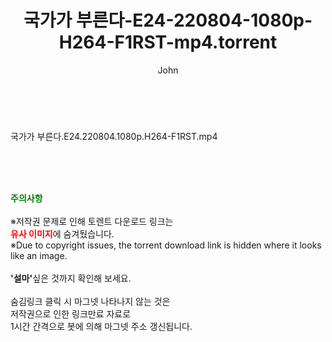 ﻿---
layout: post
title:  "국가가 부른다-E24-220804-1080p-H264-F1RST-mp4.torrent"
author: John
categories: [ 방송/음악 ]
tags: [  ]
image:  
description: "국가가 부른다-E24-220804-1080p-H264-F1RST-mp4 torrent 정보 공유"
toc: true
toc_sticky: true
---

<br>
<div class="view-img">
<a class="view_image" href="http://torrentmobile60.com/bbs/view_image.php?fn=%2Fdata%2Ffile%2Fmusic%2F3735182707_b0IH78iP_f0535003903c91f4a30aa8c4a983a87904bb67de.jpg" target="_blank"><img alt="" class="img-tag" content="http://torrentmobile60.com/data/file/music/3735182707_b0IH78iP_f0535003903c91f4a30aa8c4a983a87904bb67de.jpg" itemprop="image" src="http://torrentmobile60.com/data/file/music/thumb-3735182707_b0IH78iP_f0535003903c91f4a30aa8c4a983a87904bb67de_835x2229.jpg"/></a></div><div class="view-content" itemprop="description">
<p>국가가 부른다.E24.220804.1080p.H264-F1RST.mp4<br/></p> </div>
    
<br><br><br>
<p data-ke-size="size16"><b><span style="color: green;">주의사항</span></b><br /><br />※저작권 문제로 인해 토렌트 다운로드 링크는<br /><b><span style="color: red;">유사 이미지</span></b>에 숨겨뒀습니다.<br />※Due to copyright issues, the torrent download link is hidden where it looks like an image.<br /><br /><b>'설마'</b>싶은 것까지 확인해 보세요.<br /><br />숨김링크 클릭 시 마그넷 나타나지 않는 것은<br />저작권으로 인한 링크만료 자료로<br />1시간 간격으로 봇에 의해 마그넷 주소 갱신됩니다.</p>
